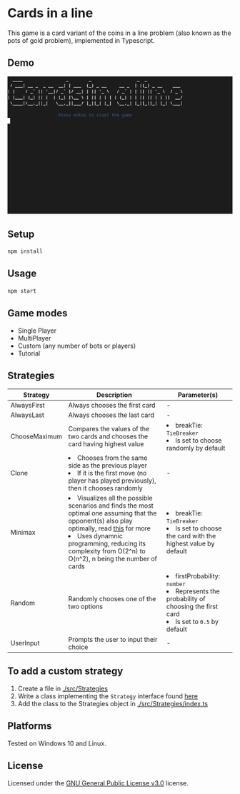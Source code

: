 # Cards in a line  
This game is a card variant of the coins in a line problem (also known as the pots of gold problem), implemented in Typescript.

## Demo
![](demo.gif)

## Setup
```sh
npm install
```

## Usage
```sh
npm start
```

## Game modes
- Single Player
- MultiPlayer
- Custom (any number of bots or players)
- Tutorial

## Strategies
| Strategy      | Description                   | Parameter(s) |
|---------------|-------------------------------|--------------|
| AlwaysFirst   | Always chooses the first card | - |
| AlwaysLast    | Always chooses the last card  | - |
| ChooseMaximum | Compares the values of the two cards and chooses the card having highest value | <li> breakTie: `TieBreaker`</li><li>Is set to choose randomly by default</li> |
| Clone         | <li>Chooses from the same side as the previous player</li><li>If it is the first move (no player has played previously), then it chooses randomly</li> | - |
| Minimax       | <li>Visualizes all the possible scenarios and finds the most optimal one assuming that the opponent(s) also play optimally, read [this](https://www.geeksforgeeks.org/minimax-algorithm-in-game-theory-set-1-introduction/) for more</li><li>Uses dynamnic programming, reducing its complexity from O(2^n) to O(n^2), n being the number of cards</li> | <li> breakTie: `TieBreaker`</li><li>Is set to choose the card with the highest value by default</li> |
| Random        | Randomly chooses one of the two options | <li>firstProbability: `number`</li><li>Represents the probability of choosing the first card</li><li>Is set to `0.5` by default</li>|
| UserInput     | Prompts the user to input their choice | - |

## To add a custom strategy
1. Create a file in [./src/Strategies](./src/Game/Strategies/)
2. Write a class implementing the `Strategy` interface found [here](./src/Game/Strategy.ts)
3. Add the class to the Strategies object in [./src/Strategies/index.ts](./src/Game/Strategies/index.ts)

## Platforms
Tested on Windows 10 and Linux.

## License
Licensed under the [GNU General Public License v3.0](LICENSE) license.

